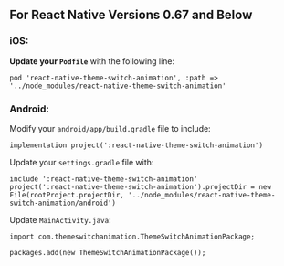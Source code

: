 ## For React Native Versions 0.67 and Below
### iOS:
 **Update your `Podfile`** with the following line:
   ```
   pod 'react-native-theme-switch-animation', :path => '../node_modules/react-native-theme-switch-animation'
   ```
   
### Android:

Modify your `android/app/build.gradle` file to include:
```
implementation project(':react-native-theme-switch-animation')
```

Update your `settings.gradle` file with:
```
include ':react-native-theme-switch-animation'
project(':react-native-theme-switch-animation').projectDir = new File(rootProject.projectDir, '../node_modules/react-native-theme-switch-animation/android')
```

Update `MainActivity.java`:
```
import com.themeswitchanimation.ThemeSwitchAnimationPackage;
```

```
packages.add(new ThemeSwitchAnimationPackage());
```
